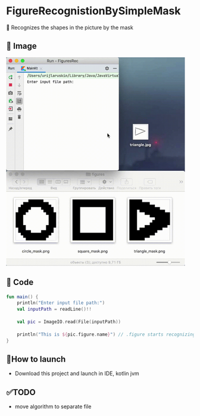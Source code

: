 # FigureRecognistionBySimpleMask
:eyes: Recognizes the shapes in the picture by the mask

## :iphone: Image
<img src="https://github.com/yoloroy/FigureRecognistionBySimpleMask/blob/master/readmeRes/usageImage.gif" width="480" height="560">

## :hammer: Code
```kotlin
fun main() {
    println("Enter input file path:")
    val inputPath = readLine()!!

    val pic = ImageIO.read(File(inputPath))

    println("This is ${pic.figure.name}") // .figure starts recognizing
}
```

## :rocket:How to launch
* Download this project and launch in IDE, kotlin jvm

## :white_check_mark:TODO
* move algorithm to separate file
